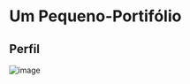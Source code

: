 # Um Pequeno-Portifólio 

## Perfil

![image](https://user-images.githubusercontent.com/75641454/143227981-d006e6ad-5b72-493c-8484-9658b9250ff1.png)


